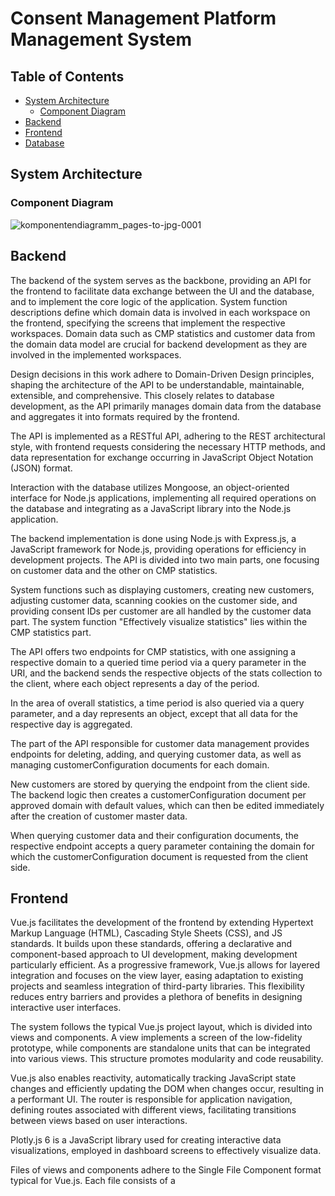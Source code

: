 # Consent Management Platform Management System

## Table of Contents
- [System Architecture](#system-architecture)
  - [Component Diagram](#component-diagram)
- [Backend](#backend)
- [Frontend](#frontend)
- [Database](#database)

## System Architecture
### Component Diagram

![komponentendiagramm_pages-to-jpg-0001](https://github.com/alexhobel/cmp_management_system/assets/64959874/8d7c04a0-b8a7-49d1-a0d8-00ac6aec71cb)

## Backend

The backend of the system serves as the backbone, providing an API for the frontend to facilitate data exchange between the UI and the database, and to implement the core logic of the application. System function descriptions define which domain data is involved in each workspace on the frontend, specifying the screens that implement the respective workspaces. Domain data such as CMP statistics and customer data from the domain data model are crucial for backend development as they are involved in the implemented workspaces.

Design decisions in this work adhere to Domain-Driven Design principles, shaping the architecture of the API to be understandable, maintainable, extensible, and comprehensive. This closely relates to database development, as the API primarily manages domain data from the database and aggregates it into formats required by the frontend.

The API is implemented as a RESTful API, adhering to the REST architectural style, with frontend requests considering the necessary HTTP methods, and data representation for exchange occurring in JavaScript Object Notation (JSON) format.

Interaction with the database utilizes Mongoose, an object-oriented interface for Node.js applications, implementing all required operations on the database and integrating as a JavaScript library into the Node.js application.

The backend implementation is done using Node.js with Express.js, a JavaScript framework for Node.js, providing operations for efficiency in development projects. The API is divided into two main parts, one focusing on customer data and the other on CMP statistics.

System functions such as displaying customers, creating new customers, adjusting customer data, scanning cookies on the customer side, and providing consent IDs per customer are all handled by the customer data part. The system function "Effectively visualize statistics" lies within the CMP statistics part.

The API offers two endpoints for CMP statistics, with one assigning a respective domain to a queried time period via a query parameter in the URI, and the backend sends the respective objects of the stats collection to the client, where each object represents a day of the period.

In the area of overall statistics, a time period is also queried via a query parameter, and a day represents an object, except that all data for the respective day is aggregated.

The part of the API responsible for customer data management provides endpoints for deleting, adding, and querying customer data, as well as managing customerConfiguration documents for each domain.

New customers are stored by querying the endpoint from the client side. The backend logic then creates a customerConfiguration document per approved domain with default values, which can then be edited immediately after the creation of customer master data.

When querying customer data and their configuration documents, the respective endpoint accepts a query parameter containing the domain for which the customerConfiguration document is requested from the client side.

## Frontend

Vue.js facilitates the development of the frontend by extending Hypertext Markup Language (HTML), Cascading Style Sheets (CSS), and JS standards. It builds upon these standards, offering a declarative and component-based approach to UI development, making development particularly efficient. As a progressive framework, Vue.js allows for layered integration and focuses on the view layer, easing adaptation to existing projects and seamless integration of third-party libraries. This flexibility reduces entry barriers and provides a plethora of benefits in designing interactive user interfaces.

The system follows the typical Vue.js project layout, which is divided into views and components. A view implements a screen of the low-fidelity prototype, while components are standalone units that can be integrated into various views. This structure promotes modularity and code reusability.

Vue.js also enables reactivity, automatically tracking JavaScript state changes and efficiently updating the DOM when changes occur, resulting in a performant UI. The router is responsible for application navigation, defining routes associated with different views, facilitating transitions between views based on user interactions.

Plotly.js 6 is a JavaScript library used for creating interactive data visualizations, employed in dashboard screens to effectively visualize data.

Files of views and components adhere to the Single File Component format typical for Vue.js. Each file consists of a <template> section containing the HTML structure, a <script> section containing JavaScript logic, and a <style> section defining the appearance and behavior of UI elements.

Before deployment, the Vue.js application is compiled to optimize the code and ensure it is production-ready. The compilation process includes various operations on the code aimed at improving loading times and execution efficiency. After compilation, the application is accessible via a directory that can be hosted on a web server and rendered by a web browser.

During the prototype development, this may not be relevant, but looking ahead, it is essential knowledge. Vue.js provides a test server accessible via localhost during the development process, facilitating productive development, and the compiled result can be directly accessed via the test server.


## Database

<img width="806" alt="DB" src="https://github.com/alexhobel/cmp_management_system/assets/64959874/31b2c867-07f6-445e-9775-83cbed5dd7cb">


